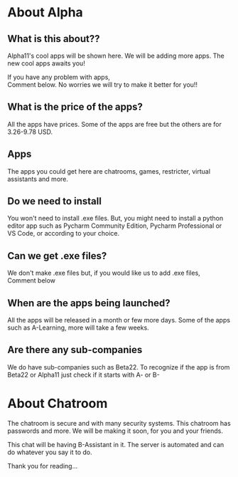 <h1><b>About Alpha</b></h1>
<h2>What is this about??</h2>
<p>Alpha11's cool apps will be shown here. We will be adding more apps. The new cool apps awaits you!</p>
<p>If you have any problem with apps, <br>Comment below. No worries we will try to make it better for you!!</p>

<h2>What is the price of the apps?</h2>
<p>All the apps have prices. Some of the apps are free but the others are for 3.26-9.78 USD.</p>

<h2>Apps</h2>
<p>The apps you could get here are chatrooms, games, restricter, virtual assistants and more.</p>

<h2>Do we need to install</h2>
<p>You won't need to install .exe files. But, you might need to install a python editor app such as Pycharm Community Edition, Pycharm Professional or VS Code, or according to your choice.</p>

<h2>Can we get .exe files?</h2>
<p>We don't make .exe files but, if you would like us to add .exe files, <br> Comment below</p>

<h2>When are the apps being launched?</h2>
<p>All the apps will be released in a month or few more days. Some of the apps such as A-Learning, more will take a few weeks.</p>

<h2>Are there any sub-companies</h2>
<p>We do have sub-companies such as Beta22. To recognize if the app is from Beta22 or Alpha11 just check if it starts with A- or B-</p>

<h1>About Chatroom</h1>
<p>The chatroom is secure and with many security systems. This chatroom has passwords and more. We will be making it soon, for you and your friends.</p>
<p>This chat will be having B-Assistant in it. The server is automated and can do whatever you say it to do.</p>

<p>Thank you for reading...</p>
